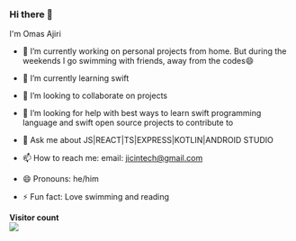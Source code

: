### Hi there 👋

I'm Omas Ajiri

- 🔭 I’m currently working on personal projects from home. But during the weekends I go swimming with friends, away from the codes😄

- 🌱 I’m currently learning swift

- 👯 I’m looking to collaborate on projects

- 🤔 I’m looking for help with best ways to learn swift programming language and swift open source projects to contribute to

- 💬 Ask me about JS|REACT|TS|EXPRESS|KOTLIN|ANDROID STUDIO

- 📫 How to reach me: email: jicintech@gmail.com

- 😄 Pronouns: he/him

- ⚡ Fun fact: Love swimming and reading





<p align="left"> 
  <b>Visitor count</b><br>
  <img src="https://profile-counter.glitch.me/jirois/count.svg" />
</p>
